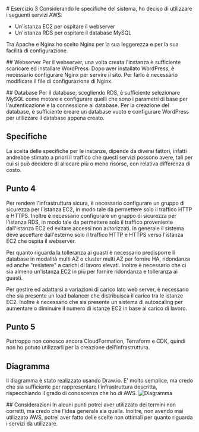 # Esercizio 3
Considerando le specifiche del sistema, ho deciso di utilizzare i seguenti servizi AWS:
* Un'istanza EC2 per ospitare il webserver
* Un'istanza RDS per ospitare il database MySQL

Tra Apache e Nginx ho scelto Nginx per la sua leggerezza e per la sua facilità di configurazione.

## Webserver
Per il webserver, una volta creata l'instanza è sufficiente scaricare ed installare WordPress. Dopo aver installato WordPress, è necessario configurare Nginx per servire il sito. Per farlo è necessario modificare il file di configurazione di Nginx.

## Database
Per il database, scegliendo RDS, è sufficiente selezionare MySQL come motore e configurare quelli che sono i parametri di base per l'autenticazione e la connessione al database. Per la creazione del database, è sufficiente creare un database vuoto e configurare WordPress per utilizzare il database appena creato.

## Specifiche
La scelta delle specifiche per le instanze, dipende da diversi fattori, infatti andrebbe stimato a priori il traffico che questi servizi possono avere, tali per cui si può decidere di allocare più o meno risorse, con relativa differenza di costo.

## Punto 4
Per rendere l'infrastruttura sicura, è necessario configurare un gruppo di sicurezza per l'istanza EC2, in modo tale da permettere solo il traffico HTTP e HTTPS. Inoltre è necessario configurare un gruppo di sicurezza per l'istanza RDS, in modo tale da permettere solo il traffico proveniente dall'istanza EC2 ed evitare accessi non autorizzati. In generale il sistema deve accettare dall'esterno solo il traffico HTTP e HTTPS verso l'istanza EC2 che ospita il webserver.

Per quanto riguarda la tolleranza ai guasti è necessario predisporre il database in modalità multi AZ o cluster multi AZ per fornire HA, ridondanza ed anche "resistere" a carichi di lavoro elevati. Inoltre è necessario che ci sia almeno un'istanza EC2 in più per fornire ridondanza e tolleranza ai guasti.

Per gestire ed adattarsi a variazioni di carico lato web server, è necessario che sia presente un load balancer che distribuisca il carico tra le istanze EC2. Inoltre è necessario che sia presente un sistema di autoscaling per aumentare o diminuire il numero di istanze EC2 in base al carico di lavoro.

## Punto 5
Purtroppo non conosco ancora CloudFormation, Terraform e CDK, quindi non ho potuto utilizzarli per la creazione dell'infrastruttura.

## Diagramma
Il diagramma è stato realizzato usando Draw.io. E' molto semplice, ma credo che sia sufficiente per rappresentare l'infrastruttura descritta, rispecchiando il grado di conoscenza che ho di AWS.
![Diagramma](diagram.png)

## Considerazioni
In alcuni punti potrei aver utilizzato dei termini non corretti, ma credo che l'idea generale sia quella. Inoltre, non avendo mai utilizzato AWS, potrei aver fatto delle scelte non ottimali per quanto riguarda i servizi da utilizzare.